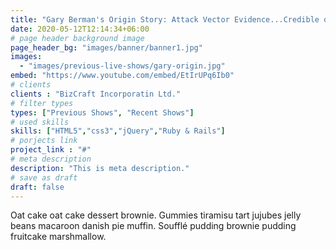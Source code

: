 ```yaml
---
title: "Gary Berman's Origin Story: Attack Vector Evidence...Credible or B.S.?"
date: 2020-05-12T12:14:34+06:00
# page header background image
page_header_bg: "images/banner/banner1.jpg"
images: 
  - "images/previous-live-shows/gary-origin.jpg"
embed: "https://www.youtube.com/embed/EtIrUPq6Ib0"
# clients
clients : "BizCraft Incorporatin Ltd."
# filter types
types: ["Previous Shows", "Recent Shows"]
# used skills
skills: ["HTML5","css3","jQuery","Ruby & Rails"]
# porjects link
project_link : "#"
# meta description
description: "This is meta description."
# save as draft
draft: false
---
```


Oat cake oat cake dessert brownie. Gummies tiramisu tart jujubes jelly beans macaroon danish pie muffin. Soufflé pudding brownie pudding fruitcake marshmallow.